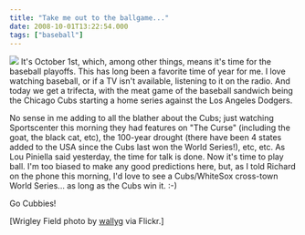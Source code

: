 ```yaml
---
title: "Take me out to the ballgame..."
date: 2008-10-01T13:22:54.000
tags: ["baseball"]
---
```


[![](http://farm1.static.flickr.com/68/169968331_2335519a5a_m.jpg)](http://flickr.com/photos/wallyg/169968331/) It's October 1st, which, among other things, means it's time for the baseball playoffs. This has long been a favorite time of year for me. I love watching baseball, or if a TV isn't available, listening to it on the radio. And today we get a trifecta, with the meat game of the baseball sandwich being the Chicago Cubs starting a home series against the Los Angeles Dodgers.

No sense in me adding to all the blather about the Cubs; just watching Sportscenter this morning they had features on "The Curse" (including the goat, the black cat, etc), the 100-year drought (there have been 4 states added to the USA since the Cubs last won the World Series!), etc, etc. As Lou Piniella said yesterday, the time for talk is done. Now it's time to play ball. I'm too biased to make any good predictions here, but, as I told Richard on the phone this morning, I'd love to see a Cubs/WhiteSox cross-town World Series... as long as the Cubs win it. :-)

Go Cubbies!

\[Wrigley Field photo by [wallyg](http://flickr.com/photos/wallyg/169968331/) via Flickr.\]
